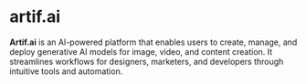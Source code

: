 # artif.ai
**Artif.ai** is an AI-powered platform that enables users to create, manage, and deploy generative AI models for image, video, and content creation. It streamlines workflows for designers, marketers, and developers through intuitive tools and automation.
